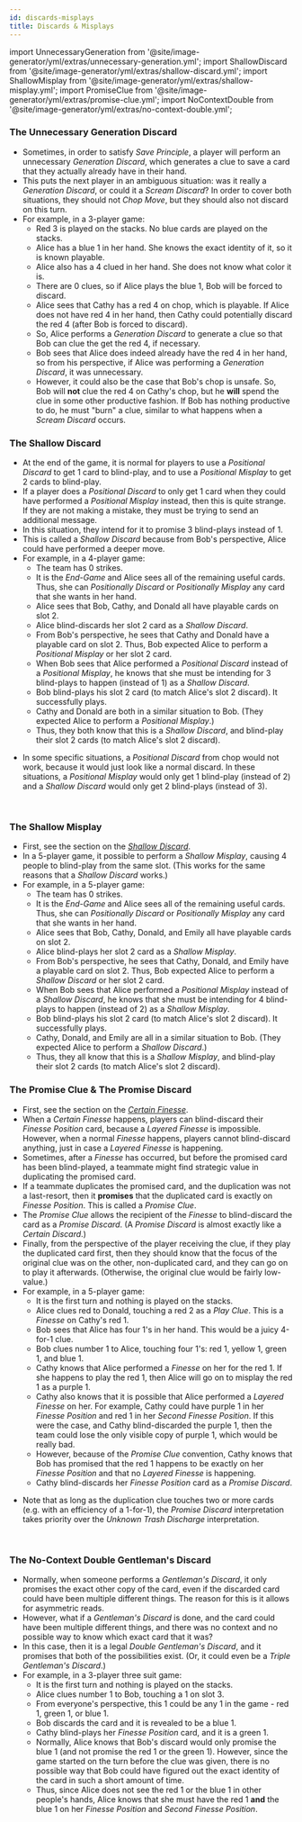 ```yaml
---
id: discards-misplays
title: Discards & Misplays
---
```


import UnnecessaryGeneration from '@site/image-generator/yml/extras/unnecessary-generation.yml';
import ShallowDiscard from '@site/image-generator/yml/extras/shallow-discard.yml';
import ShallowMisplay from '@site/image-generator/yml/extras/shallow-misplay.yml';
import PromiseClue from '@site/image-generator/yml/extras/promise-clue.yml';
import NoContextDouble from '@site/image-generator/yml/extras/no-context-double.yml';

### The Unnecessary Generation Discard

- Sometimes, in order to satisfy *Save Principle*, a player will perform an unnecessary *Generation Discard*, which generates a clue to save a card that they actually already have in their hand.
- This puts the next player in an ambiguous situation: was it really a *Generation Discard*, or could it a *Scream Discard*? In order to cover both situations, they should not *Chop Move*, but they should also not discard on this turn.
- For example, in a 3-player game:
  - Red 3 is played on the stacks. No blue cards are played on the stacks.
  - Alice has a blue 1 in her hand. She knows the exact identity of it, so it is known playable.
  - Alice also has a 4 clued in her hand. She does not know what color it is.
  - There are 0 clues, so if Alice plays the blue 1, Bob will be forced to discard.
  - Alice sees that Cathy has a red 4 on chop, which is playable. If Alice does not have red 4 in her hand, then Cathy could potentially discard the red 4 (after Bob is forced to discard).
  - So, Alice performs a *Generation Discard* to generate a clue so that Bob can clue the get the red 4, if necessary.
  - Bob sees that Alice does indeed already have the red 4 in her hand, so from his perspective, if Alice was performing a *Generation Discard*, it was unnecessary.
  - However, it could also be the case that Bob's chop is unsafe. So, Bob will **not** clue the red 4 on Cathy's chop, but he **will** spend the clue in some other productive fashion. If Bob has nothing productive to do, he must "burn" a clue, similar to what happens when a *Scream Discard* occurs.

<UnnecessaryGeneration />

### The Shallow Discard

- At the end of the game, it is normal for players to use a *Positional Discard* to get 1 card to blind-play, and to use a *Positional Misplay* to get 2 cards to blind-play.
- If a player does a *Positional Discard* to only get 1 card when they could have performed a *Positional Misplay* instead, then this is quite strange. If they are not making a mistake, they must be trying to send an additional message.
- In this situation, they intend for it to promise 3 blind-plays instead of 1.
- This is called a *Shallow Discard* because from Bob's perspective, Alice could have performed a deeper move.
- For example, in a 4-player game:
  - The team has 0 strikes.
  - It is the *End-Game* and Alice sees all of the remaining useful cards. Thus, she can *Positionally Discard* or *Positionally Misplay* any card that she wants in her hand.
  - Alice sees that Bob, Cathy, and Donald all have playable cards on slot 2.
  - Alice blind-discards her slot 2 card as a *Shallow Discard*.
  - From Bob's perspective, he sees that Cathy and Donald have a playable card on slot 2. Thus, Bob expected Alice to perform a *Positional Misplay* or her slot 2 card.
  - When Bob sees that Alice performed a *Positional Discard* instead of a *Positional Misplay*, he knows that she must be intending for 3 blind-plays to happen (instead of 1) as a *Shallow Discard*.
  - Bob blind-plays his slot 2 card (to match Alice's slot 2 discard). It successfully plays.
  - Cathy and Donald are both in a similar situation to Bob. (They expected Alice to perform a *Positional Misplay*.)
  - Thus, they both know that this is a *Shallow Discard*, and blind-play their slot 2 cards (to match Alice's slot 2 discard).

<ShallowDiscard />

- In some specific situations, a *Positional Discard* from chop would not work, because it would just look like a normal discard. In these situations, a *Positional Misplay* would only get 1 blind-play (instead of 2) and a *Shallow Discard* would only get 2 blind-plays (instead of 3).

<br />

### The Shallow Misplay

- First, see the section on the *[Shallow Discard](#the-shallow-discard)*.
- In a 5-player game, it possible to perform a *Shallow Misplay*, causing 4 people to blind-play from the same slot. (This works for the same reasons that a *Shallow Discard* works.)
- For example, in a 5-player game:
  - The team has 0 strikes.
  - It is the *End-Game* and Alice sees all of the remaining useful cards. Thus, she can *Positionally Discard* or *Positionally Misplay* any card that she wants in her hand.
  - Alice sees that Bob, Cathy, Donald, and Emily all have playable cards on slot 2.
  - Alice blind-plays her slot 2 card as a *Shallow Misplay*.
  - From Bob's perspective, he sees that Cathy, Donald, and Emily have a playable card on slot 2. Thus, Bob expected Alice to perform a *Shallow Discard* or her slot 2 card.
  - When Bob sees that Alice performed a *Positional Misplay* instead of a *Shallow Discard*, he knows that she must be intending for 4 blind-plays to happen (instead of 2) as a *Shallow Misplay*.
  - Bob blind-plays his slot 2 card (to match Alice's slot 2 discard). It successfully plays.
  - Cathy, Donald, and Emily are all in a similar situation to Bob. (They expected Alice to perform a *Shallow Discard*.)
  - Thus, they all know that this is a *Shallow Misplay*, and blind-play their slot 2 cards (to match Alice's slot 2 discard).

<ShallowMisplay />

### The Promise Clue & The Promise Discard

- First, see the section on the *[Certain Finesse](../level-9.md#the-certain-finesse--the-certain-discard)*.
- When a *Certain Finesse* happens, players can blind-discard their *Finesse Position* card, because a *Layered Finesse* is impossible. However, when a normal *Finesse* happens, players cannot blind-discard anything, just in case a *Layered Finesse* is happening.
- Sometimes, after a *Finesse* has occurred, but before the promised card has been blind-played, a teammate might find strategic value in duplicating the promised card.
- If a teammate duplicates the promised card, and the duplication was not a last-resort, then it **promises** that the duplicated card is exactly on *Finesse Position*. This is called a *Promise Clue*.
- The *Promise Clue* allows the recipient of the *Finesse* to blind-discard the card as a *Promise Discard*. (A *Promise Discard* is almost exactly like a *Certain Discard*.)
- Finally, from the perspective of the player receiving the clue, if they play the duplicated card first, then they should know that the focus of the original clue was on the other, non-duplicated card, and they can go on to play it afterwards. (Otherwise, the original clue would be fairly low-value.)
- For example, in a 5-player game:
  - It is the first turn and nothing is played on the stacks.
  - Alice clues red to Donald, touching a red 2 as a *Play Clue*. This is a *Finesse* on Cathy's red 1.
  - Bob sees that Alice has four 1's in her hand. This would be a juicy 4-for-1 clue.
  - Bob clues number 1 to Alice, touching four 1's: red 1, yellow 1, green 1, and blue 1.
  - Cathy knows that Alice performed a *Finesse* on her for the red 1. If she happens to play the red 1, then Alice will go on to misplay the red 1 as a purple 1.
  - Cathy also knows that it is possible that Alice performed a *Layered Finesse* on her. For example, Cathy could have purple 1 in her *Finesse Position* and red 1 in her *Second Finesse Position*. If this were the case, and Cathy blind-discarded the purple 1, then the team could lose the only visible copy of purple 1, which would be really bad.
  - However, because of the *Promise Clue* convention, Cathy knows that Bob has promised that the red 1 happens to be exactly on her *Finesse Position* and that no *Layered Finesse* is happening.
  - Cathy blind-discards her *Finesse Position* card as a *Promise Discard*.

<PromiseClue />

- Note that as long as the duplication clue touches two or more cards (e.g. with an efficiency of a 1-for-1), the *Promise Discard* interpretation takes priority over the *Unknown Trash Discharge* interpretation.

<br />

### The No-Context Double Gentleman's Discard

- Normally, when someone performs a *Gentleman's Discard*, it only promises the exact other copy of the card, even if the discarded card could have been multiple different things. The reason for this is it allows for asymmetric reads.
- However, what if a *Gentleman's Discard* is done, and the card could have been multiple different things, and there was no context and no possible way to know which exact card that it was?
- In this case, then it is a legal *Double Gentleman's Discard*, and it promises that both of the possibilities exist. (Or, it could even be a *Triple Gentleman's Discard*.)
- For example, in a 3-player three suit game:
  - It is the first turn and nothing is played on the stacks.
  - Alice clues number 1 to Bob, touching a 1 on slot 3.
  - From everyone's perspective, this 1 could be any 1 in the game - red 1, green 1, or blue 1.
  - Bob discards the card and it is revealed to be a blue 1.
  - Cathy blind-plays her *Finesse Position* card, and it is a green 1.
  - Normally, Alice knows that Bob's discard would only promise the blue 1 (and not promise the red 1 or the green 1). However, since the game started on the turn before the clue was given, there is no possible way that Bob could have figured out the exact identity of the card in such a short amount of time.
  - Thus, since Alice does not see the red 1 or the blue 1 in other people's hands, Alice knows that she must have the red 1 **and** the blue 1 on her *Finesse Position* and *Second Finesse Position*.

<NoContextDouble/>
